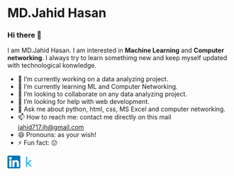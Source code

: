 # MD.Jahid Hasan

### Hi there 👋

I am MD.Jahid Hasan. I am interested in **Machine Learning** and **Computer networking**. I always try to learn somethimg new and keep myself updated with technological konwledge.

- 🔭 I’m currently working on a data analyzing project.
- 🌱 I’m currently learning ML and Computer Networking.
- 👯 I’m looking to collaborate on any data analyzing project.
- 🤔 I’m looking for help with web development.
- 💬 Ask me about python, html, css, MS Excel and computer networking.
- 📫 How to reach me: contact me directly on this mail <jahid717.jh@gmail.com>
- 😄 Pronouns: as your wish!
- ⚡ Fun fact: :confused:

[![LinkedIn](https://github.com/jahid-hasan-ece/jahid-hasan-ece/blob/main/Webp.net-resizeimage.png)](https://www.linkedin.com/in/md-jahid-hasan-aa47aa1b5/)   [![Kaggle](kaggle.png)](https://www.kaggle.com/jahid17)
